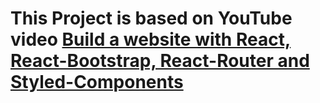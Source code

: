 # This Project is based on YouTube video [Build a website with React, React-Bootstrap, React-Router and Styled-Components](https://www.youtube.com/watch?v=tOK9l5uP06U)